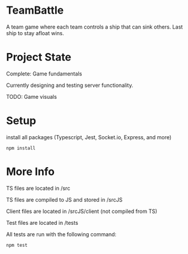 # TeamBattle

A team game where each team controls a ship that can sink others. Last
ship to stay afloat wins.

# Project State

Complete: Game fundamentals

Currently designing and testing server functionality.

TODO: Game visuals

# Setup

install all packages (Typescript, Jest, Socket.io, Express, and more)

``` 
npm install 
```

# More Info

TS files are located in /src 

TS files are compiled to JS and stored in /srcJS

Client files are located in /srcJS/client (not compiled from TS)

Test files are located in /tests

All tests are run with the following command:
```
npm test
```

